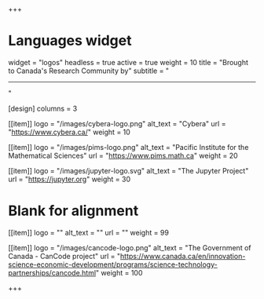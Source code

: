 +++
# Languages widget
widget = "logos"
headless = true
active = true
weight = 10
title = "Brought to Canada's Research Community by"
subtitle = "<hr>"

[design]
  columns = 3

[[item]]
  logo = "/images/cybera-logo.png"
  alt_text = "Cybera"
  url = "https://www.cybera.ca/"
  weight = 10

[[item]]
  logo = "/images/pims-logo.png"
  alt_text = "Pacific Institute for the Mathematical Sciences"
  url = "https://www.pims.math.ca"
  weight = 20

[[item]]
  logo = "/images/jupyter-logo.svg"
  alt_text = "The Jupyter Project"
  url = "https://jupyter.org"
  weight = 30

# Blank for alignment
[[item]]
  logo = ""
  alt_text = ""
  url = ""
  weight = 99

[[item]]
  logo = "/images/cancode-logo.png"
  alt_text = "The Government of Canada - CanCode project"
  url = "https://www.canada.ca/en/innovation-science-economic-development/programs/science-technology-partnerships/cancode.html"
  weight = 100

+++

